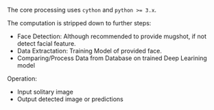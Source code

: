 The core processing uses `cython` and `python >= 3.x`.

The computation is stripped down to further steps:
  - Face Detection: Although recommended to provide mugshot, if not detect facial feature.
  - Data Extractation: Training Model of provided face.
  - Comparing/Process Data from Database on trained Deep Learining model
  
Operation:
  - Input solitary image
  - Output detected image or predictions
